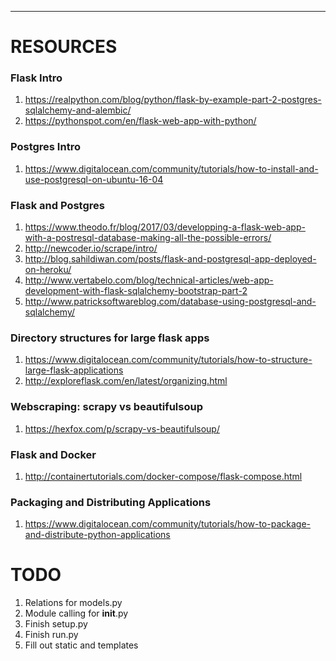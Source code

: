 -------------------------------
# RESOURCES
### Flask Intro
1. https://realpython.com/blog/python/flask-by-example-part-2-postgres-sqlalchemy-and-alembic/
2. https://pythonspot.com/en/flask-web-app-with-python/

### Postgres Intro
1. https://www.digitalocean.com/community/tutorials/how-to-install-and-use-postgresql-on-ubuntu-16-04

### Flask and Postgres
1. https://www.theodo.fr/blog/2017/03/developping-a-flask-web-app-with-a-postresql-database-making-all-the-possible-errors/
2. http://newcoder.io/scrape/intro/
3. http://blog.sahildiwan.com/posts/flask-and-postgresql-app-deployed-on-heroku/
4. http://www.vertabelo.com/blog/technical-articles/web-app-development-with-flask-sqlalchemy-bootstrap-part-2
5. http://www.patricksoftwareblog.com/database-using-postgresql-and-sqlalchemy/

### Directory structures for large flask apps
1. https://www.digitalocean.com/community/tutorials/how-to-structure-large-flask-applications
2. http://exploreflask.com/en/latest/organizing.html

### Webscraping: scrapy vs beautifulsoup
1. https://hexfox.com/p/scrapy-vs-beautifulsoup/

### Flask and Docker
1. http://containertutorials.com/docker-compose/flask-compose.html

### Packaging and Distributing Applications
1. https://www.digitalocean.com/community/tutorials/how-to-package-and-distribute-python-applications

# TODO
1. Relations for models.py
2. Module calling for __init__.py
3. Finish setup.py
4. Finish run.py
5. Fill out static and templates




